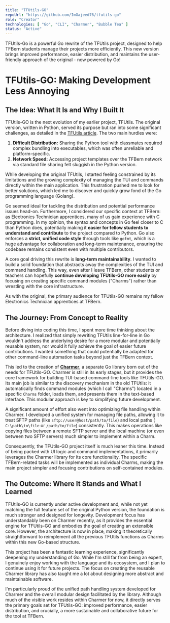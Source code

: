 ```yaml
---
title: "TFUtils-GO"
repoUrl: "https://github.com/ImGajeed76/tfutils-go"
role: "Creator"
technologies: [ "Go", "CLI", "Charmer", "Bubble Tea" ]
status: "Active"
---
```


<!-- description -->
TFUtils-Go is a powerful Go rewrite of the TFUtils project, designed to help TFBern students manage their projects more
efficiently. This new version brings improved performance, easier distribution, and maintains the user-friendly approach
of the original - now powered by Go!
<!-- /description -->

<!-- content -->

# TFUtils-GO: Making Development Less Annoying

## The Idea: What It Is and Why I Built It

TFUtils-GO is the next evolution of my earlier project, TFUtils. The original version, written in Python, served its
purpose but ran into some significant challenges, as detailed in
the [TFUtils article](https://oseifert.vercel.app/projects/851103459). The two main hurdles were:

1. **Difficult Distribution:** Sharing the Python tool with classmates required complex bundling into executables, which
   was often unreliable and platform-specific.
2. **Network Speed:** Accessing project templates over the TFBern network via standard file sharing felt sluggish in the
   Python version.

While developing the original TFUtils, I started feeling constrained by its limitations and the growing complexity of
managing the TUI and commands directly within the main application. This frustration pushed me to look for better
solutions, which led me to discover and quickly grow fond of the Go programming language (Golang).

Go seemed ideal for tackling the distribution and potential performance issues head-on. Furthermore, I considered our
specific context at TFBern: as Electronics Technician apprentices, many of us gain experience with C programming. In my
opinion, the syntax and concepts in Go feel closer to C than Python does, potentially making it **easier for fellow
students to understand and contribute** to the project compared to Python. Go also enforces a **strict, unified code
style** through tools like `gofmt`, which is a huge advantage for collaboration and long-term maintenance, ensuring the
codebase remains consistent even with multiple contributors.

A core goal driving this rewrite is **long-term maintainability**. I wanted to build a solid foundation that abstracts
away the complexities of the TUI and command handling. This way, even after I leave TFBern, other students or teachers
can hopefully **continue developing TFUtils-GO more easily** by focusing on creating specific command modules ("Charms")
rather than wrestling with the core infrastructure.

As with the original, the primary audience for TFUtils-GO remains my fellow Electronics Technician apprentices at
TFBern.

## The Journey: From Concept to Reality

Before diving into coding this time, I spent more time thinking about the architecture. I realized that simply rewriting
TFUtils line-for-line in Go wouldn't address the underlying desire for a more modular and potentially reusable system,
nor would it fully achieve the goal of easier future contributions. I wanted something that could potentially be adapted
for other command-line automation tasks beyond just the TFBern context.

This led to the creation of **[Charmer](https://github.com/ImGajeed76/charmer)**, a separate Go library born out of the
needs for TFUtils-GO. Charmer is still in its early stages, but it provides the core framework for building TUI-based
command-line tools like TFUtils-GO. Its main job is similar to the discovery mechanism in the old TFUtils: it
automatically finds command modules (which I call "Charms") located in a specific `Charms` folder, loads them, and
presents them in the text-based interface. This modular approach is key to simplifying future development.

A significant amount of effort also went into optimizing file handling within Charmer. I developed a unified system for
managing file paths, allowing it to treat SFTP paths (like `sftp://user@host/path/to/file`) and local paths (
`C:\path\to\file` or `/path/to/file`) consistently. This makes operations like copying files between a remote SFTP
server and the local machine (or even between two SFTP servers) much simpler to implement within a Charm.

Consequently, the TFUtils-GO project itself is much leaner this time. Instead of being packed with UI logic and command
implementations, it primarily leverages the Charmer library for its core functionality. The specific TFBern-related
tasks will be implemented as individual Charms, making the main project simpler and focusing contributions on
self-contained modules.

## The Outcome: Where It Stands and What I Learned

TFUtils-GO is currently under active development and, while not yet matching the full feature set of the original Python
version, the foundation is much stronger and designed for longevity. Development focus has understandably been on
Charmer recently, as it provides the essential engine for TFUtils-GO and embodies the goal of creating an extensible
core. However, the architecture is now in place, making it theoretically straightforward to reimplement all the previous
TFUtils functions as Charms within this new Go-based structure.

This project has been a fantastic learning experience, significantly deepening my understanding of Go. While I'm still
far from being an expert, I genuinely enjoy working with the language and its ecosystem, and I plan to continue using it
for future projects. The focus on creating the reusable Charmer library has also taught me a lot about designing more
abstract and maintainable software.

I'm particularly proud of the unified path handling system developed for Charmer and the overall modular design
facilitated by the library. Although much of the visible work resides within Charmer for now, it directly serves the
primary goals set for TFUtils-GO: improved performance, easier distribution, and crucially, a more sustainable and
collaborative future for the tool at TFBern.
<!-- /content -->